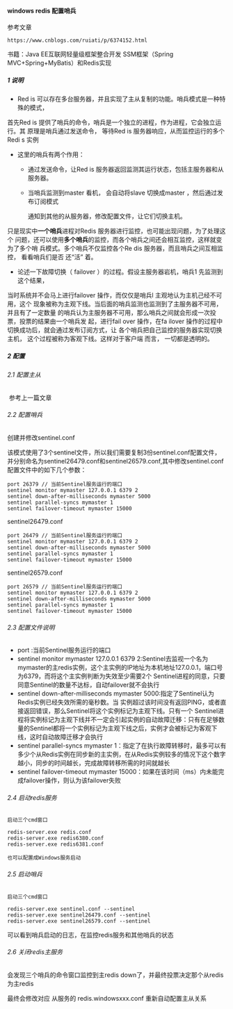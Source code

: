 #### windows redis 配置哨兵

参考文章

~~~http
https://www.cnblogs.com/ruiati/p/6374152.html
~~~

书籍：Java EE互联网轻量级框架整合开发 SSM框架（Spring MVC+Spring+MyBatis）和Redis实现

##### 1 说明

* Red is 可以存在多台服务器，并且实现了主从复制的功能。哨兵模式是一种特殊的模式，

首先Red is 提供了哨兵的命令，哨兵是一个独立的进程，作为进程，它会独立运行。其
原理是哨兵通过发送命令， 等待Red is 服务器响应，从而监控运行的多个Redi s 实例



* 这里的哨兵有两个作用：

  * 通过发送命令，让Red is 服务器返回监测其运行状态，包括主服务器和从服务器。

  * 当哨兵监测到master 看机， 会自动将slave 切换成master ，然后通过发布订阅模式

    通知到其他的从服务器，修改配置文件，让它们切换主机。

只是现实中**一个哨兵**进程对Redis 服务器进行监控，也可能出现问题，为了处理这个
问题，还可以使用**多个哨兵**的监控，而各个哨兵之间还会相互监控，这样就变为了多个哨
兵模式。多个哨兵不仅监控各个Re dis 服务器，而且哨兵之间互相监控， 看看哨兵们是否
还“活” 着。



* 论述一下故障切换（ failover ）的过程。假设主服务器岩机，哨兵1 先监测到这个结果，

当时系统并不会马上进行failover 操作，而仅仅是哨兵l 主观地认为主机己经不可用，这个
现象被称为主观下线。当后面的哨兵监测也监测到了主服务器不可用， 并且有了一定数量
的哨兵认为主服务器不可用，那么哨兵之间就会形成一次投票，投票的结果由一个哨兵发
起，进行fail over 操作，在fa ilover 操作的过程中切换成功后，就会通过发布订阅方式，让
各个哨兵把自己监控的服务器实现切换主机， 这个过程被称为客观下线。这样对于客户端
而言， 一切都是透明的。



##### 2 配置

###### 2.1 配置主从

​	参考上一篇文章

###### 2.2 配置哨兵

创建并修改sentinel.conf

该模式使用了3个sentinel文件，所以我们需要复制3份sentinel.conf配置文件，并分别命名为sentinel26479.conf和sentinel26579.conf,其中修改sentinel.conf配置文件中的如下几个参数：

~~~shell
port 26379 // 当前Sentinel服务运行的端口  
sentinel monitor mymaster 127.0.0.1 6379 2   
sentinel down-after-milliseconds mymaster 5000  
sentinel parallel-syncs mymaster 1  
sentinel failover-timeout mymaster 15000  
~~~

sentinel26479.conf

~~~she
port 26479 // 当前Sentinel服务运行的端口  
sentinel monitor mymaster 127.0.0.1 6379 2   
sentinel down-after-milliseconds mymaster 5000  
sentinel parallel-syncs mymaster 1  
sentinel failover-timeout mymaster 15000  
~~~

sentinel26579.conf

~~~she
port 26579 // 当前Sentinel服务运行的端口  
sentinel monitor mymaster 127.0.0.1 6379 2   
sentinel down-after-milliseconds mymaster 5000  
sentinel parallel-syncs mymaster 1  
sentinel failover-timeout mymaster 15000  
~~~



###### 2.3 配置文件说明

* port :当前Sentinel服务运行的端口  
* sentinel monitor mymaster 127.0.0.1 6379 2:Sentinel去监视一个名为mymaster的主redis实例，这个主实例的IP地址为本机地址127.0.0.1，端口号为6379，而将这个主实例判断为失效至少需要2个 Sentinel进程的同意，只要同意Sentinel的数量不达标，自动failover就不会执行  
* sentinel down-after-milliseconds mymaster 5000:指定了Sentinel认为Redis实例已经失效所需的毫秒数。当 实例超过该时间没有返回PING，或者直接返回错误，那么Sentinel将这个实例标记为主观下线。只有一个 Sentinel进程将实例标记为主观下线并不一定会引起实例的自动故障迁移：只有在足够数量的Sentinel都将一个实例标记为主观下线之后，实例才会被标记为客观下线，这时自动故障迁移才会执行  
* sentinel parallel-syncs mymaster 1：指定了在执行故障转移时，最多可以有多少个从Redis实例在同步新的主实例，在从Redis实例较多的情况下这个数字越小，同步的时间越长，完成故障转移所需的时间就越长  
* sentinel failover-timeout mymaster 15000：如果在该时间（ms）内未能完成failover操作，则认为该failover失败  

###### 2.4 启动redis服务

~~~she
启动三个cmd窗口

redis-server.exe redis.conf  
redis-server.exe redis6380.conf  
redis-server.exe redis6381.conf  

也可以配置成Windows服务启动
~~~



 ###### 2.5 启动哨兵

~~~shel
启动三个cmd窗口

redis-server.exe sentinel.conf --sentinel  
redis-server.exe sentinel26479.conf --sentinel  
redis-server.exe sentinel26579.conf --sentinel   
~~~



可以看到哨兵启动的日志，在监控redis服务和其他哨兵的状态



###### 2.6 关闭redis主服务

会发现三个哨兵的命令窗口监控到主redis down了，并最终投票决定那个从redis为主redis



最终会修改对应 从服务的 redis.windowsxxx.conf 重新自动配置主从关系